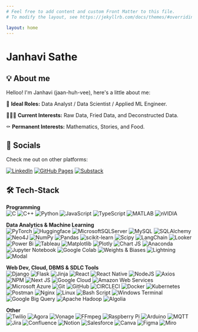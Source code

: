```yaml
---
# Feel free to add content and custom Front Matter to this file.
# To modify the layout, see https://jekyllrb.com/docs/themes/#overriding-theme-defaults

layout: home
---
```

# Janhavi Sathe
## 💡 About me
Helloo! I'm Janhavi (jaan-huh-vee), here's a little about me:

👶 **Ideal Roles:** Data Analyst / Data Scientist / Applied ML Engineer. 

👩🏻‍💻 **Current Interests:** Raw Data, Fried Data, and Deconstructed Data. 

⚰️ **Permanent Interests:** Mathematics, Stories, and Food.

## 👋 Socials
Check me out on other platforms: 

[![LinkedIn](https://img.shields.io/badge/LinkedIn-%230077B5.svg?logo=linkedin&style=for-the-badge)](https://linkedin.com/in/janhavi-sathe/) [![GitHub Pages](https://img.shields.io/badge/GitHub%20Pages-222222.svg?style=for-the-badge&logo=GitHub-Pages&logoColor=white)](https://janhavi-sathe.github.io/posts) [![Substack](https://img.shields.io/badge/Substack-%23006f5c.svg?style=for-the-badge&logo=substack&logoColor=FF6719)](https://janhavisathe.substack.com/?r=22jqs4&utm_campaign=pub-share-checklist)

## 🛠️ Tech-Stack
**Programming**  
![C](https://img.shields.io/badge/c-%2300599C.svg?style=for-the-badge&logo=c&logoColor=white) ![C++](https://img.shields.io/badge/c++-%2300599C.svg?style=for-the-badge&logo=c%2B%2B&logoColor=white) ![Python](https://img.shields.io/badge/python-3670A0?style=for-the-badge&logo=python&logoColor=ffdd54) ![JavaScript](https://img.shields.io/badge/javascript-%23F7DF1E.svg?logo=javascript&style=for-the-badge&logoColor=white) ![TypeScript](https://img.shields.io/badge/typescript-%23007ACC.svg?style=for-the-badge&logo=typescript&logoColor=white) ![MATLAB](https://img.shields.io/badge/MATLAB-%23FF8800?style=for-the-badge&logo=MATLAB&logoColor=white) ![nVIDIA](https://img.shields.io/badge/cuda-000000.svg?style=for-the-badge&logo=nVIDIA&logoColor=green) 

**Data Analytics & Machine Learning**  
![PyTorch](https://img.shields.io/badge/PyTorch-%23EE4C2C.svg?style=for-the-badge&logo=PyTorch&logoColor=white) ![Huggingface](https://img.shields.io/badge/-HuggingFace-FDEE21?style=for-the-badge&logo=HuggingFace&logoColor=black) ![MicrosoftSQLServer](https://img.shields.io/badge/Microsoft%20SQL%20Server-CC2927?style=for-the-badge&logo=microsoft%20sql%20server&logoColor=white) ![MySQL](https://img.shields.io/badge/mysql-%234479A1?style=for-the-badge&logo=mysql&logoColor=white) ![SQLAlchemy](https://img.shields.io/badge/sqlalchemy-%23D71F00?style=for-the-badge&logo=sqlalchemy&logoColor=white) ![Neo4J](https://img.shields.io/badge/Neo4j-008CC1?style=for-the-badge&logo=neo4j&logoColor=white) ![NumPy](https://img.shields.io/badge/numpy-%23013243.svg?style=for-the-badge&logo=numpy&logoColor=white) ![Pandas](https://img.shields.io/badge/pandas-%23150458.svg?style=for-the-badge&logo=pandas&logoColor=white) ![scikit-learn](https://img.shields.io/badge/scikit--learn-%23F7931E.svg?style=for-the-badge&logo=scikit-learn&logoColor=white) ![Scipy](https://img.shields.io/badge/SciPy-%230C55A5.svg?style=for-the-badge&logo=scipy&logoColor=%white) ![LangChain](https://img.shields.io/badge/langchain-1C3C3C?style=for-the-badge&logo=langchain&logoColor=white) ![Looker](https://img.shields.io/badge/Looker-4285F4.svg?style=for-the-badge&logo=Looker&logoColor=white) ![Power Bi](https://img.shields.io/badge/power_bi-F2C811?style=for-the-badge&logo=powerbi&logoColor=black) ![Tableau](https://img.shields.io/badge/Tableau-E97627?style=for-the-badge&logo=Tableau&logoColor=white) ![Matplotlib](https://img.shields.io/badge/Matplotlib-%23ffffff.svg?style=for-the-badge&logo=Matplotlib&logoColor=black) ![Plotly](https://img.shields.io/badge/Plotly-%233F4F75.svg?style=for-the-badge&logo=plotly&logoColor=white) ![Chart JS](https://img.shields.io/badge/Chart%20js-FF6384?style=for-the-badge&logo=chartdotjs&logoColor=white) ![Anaconda](https://img.shields.io/badge/Anaconda-%2344A833.svg?style=for-the-badge&logo=anaconda&logoColor=white) ![Jupyter Notebook](https://img.shields.io/badge/jupyter-%23FA0F00.svg?style=for-the-badge&logo=jupyter&logoColor=white) ![Google Colab](https://img.shields.io/badge/Google%20Colab-%23F9A825.svg?style=for-the-badge&logo=googlecolab&logoColor=white) ![Weights & Biases](https://img.shields.io/badge/Weights_&_Biases-FFBE00?style=for-the-badge&logo=WeightsAndBiases&logoColor=white) ![Lightning](https://img.shields.io/badge/Lightning-792DE4?style=for-the-badge&logo=lightning&logoColor=white) ![Modal](https://img.shields.io/badge/Modal-7FEE64.svg?style=for-the-badge&logo=Modal&logoColor=black)

**Web Dev, Cloud, DBMS & SDLC Tools**  
![Django](https://img.shields.io/badge/django-%23092E20.svg?style=for-the-badge&logo=django&logoColor=white) ![Flask](https://img.shields.io/badge/flask-%23000.svg?style=for-the-badge&logo=flask&logoColor=white) ![Jinja](https://img.shields.io/badge/jinja-white.svg?style=for-the-badge&logo=jinja&logoColor=black) ![React](https://img.shields.io/badge/react-%2361DAFB?style=for-the-badge&logo=react&logoColor=white) ![React Native](https://img.shields.io/badge/react_native-%2320232a.svg?style=for-the-badge&logo=react&logoColor=%2361DAFB) ![NodeJS](https://img.shields.io/badge/nodedotjs-%235FA04E?style=for-the-badge&logo=nodedotjs&logoColor=white) ![Axios](https://img.shields.io/badge/axios-671ddf?&style=for-the-badge&logo=axios&logoColor=white) ![NPM](https://img.shields.io/badge/NPM-%23CB3837.svg?style=for-the-badge&logo=npm&logoColor=white) ![Next JS](https://img.shields.io/badge/Next-black?style=for-the-badge&logo=next.js&logoColor=white) ![Google Cloud](https://img.shields.io/badge/GoogleCloud-%234285F4.svg?style=for-the-badge&logo=google-cloud&logoColor=white) ![Amazon Web Services](https://img.shields.io/badge/Amazon%20Web%20Services-232F3E.svg?style=for-the-badge&logo=Amazon-Web-Services&logoColor=white) ![Microsoft Azure](https://img.shields.io/badge/microsoft%20azure-0089D6?style=for-the-badge&logo=microsoft-azure&logoColor=white) ![Git](https://img.shields.io/badge/git-%23F05033.svg?style=for-the-badge&logo=git&logoColor=white) ![GitHub](https://img.shields.io/badge/github-%23121011.svg?style=for-the-badge&logo=github&logoColor=white) ![CIRCLECI](https://img.shields.io/badge/CIRCLECI-02303A.svg?style=for-the-badge&logo=CIRCLECI&logoColor=white&color=%23343434) ![Docker](https://img.shields.io/badge/docker-%230db7ed.svg?style=for-the-badge&logo=docker&logoColor=white) ![Kubernetes](https://img.shields.io/badge/kubernetes-%23326ce5.svg?style=for-the-badge&logo=kubernetes&logoColor=white) ![Postman](https://img.shields.io/badge/Postman-FF6C37?style=for-the-badge&logo=postman&logoColor=white) ![Nginx](https://img.shields.io/badge/nginx-%23009639.svg?style=for-the-badge&logo=nginx&logoColor=white) ![Linux](https://img.shields.io/badge/linux-%23FCC624.svg?style=for-the-badge&logo=linux&logoColor=white) ![Bash Script](https://img.shields.io/badge/bash_script-%23121011.svg?style=for-the-badge&logo=gnu-bash&logoColor=white) ![Windows Terminal](https://img.shields.io/badge/Windows%20Terminal-%234D4D4D.svg?style=for-the-badge&logo=windows-terminal&logoColor=white) ![Google Big Query](https://img.shields.io/badge/Google%20BigQuery-669DF6.svg?style=for-the-badge&logo=Google-BigQuery&logoColor=white) ![Apache Hadoop](https://img.shields.io/badge/Apache%20Hadoop-66CCFF?style=for-the-badge&logo=apachehadoop&logoColor=black) ![Algolia](https://img.shields.io/badge/Algolia-003DFF.svg?style=for-the-badge&logo=Algolia&logoColor=white)

**Other**  
![Twilio](https://img.shields.io/badge/Twilio-F22F46?style=for-the-badge&logo=Twilio&logoColor=white) ![Agora](https://img.shields.io/badge/Agora-099DFD.svg?style=for-the-badge&logo=Agora&logoColor=white) ![Vonage](https://img.shields.io/badge/Vonage-000000.svg?style=for-the-badge&logo=Vonage&logoColor=white) ![FFmpeg](https://shields.io/badge/FFmpeg-%23171717.svg?logo=ffmpeg&style=for-the-badge&labelColor=171717&logoColor=5cb85c) ![Raspberry Pi](https://img.shields.io/badge/-RaspberryPi-C51A4A?style=for-the-badge&logo=Raspberry-Pi) ![Arduino](https://img.shields.io/badge/Arduino-00979D?style=for-the-badge&logo=Arduino&logoColor=white) ![MQTT](https://img.shields.io/badge/mqtt-%23660066?style=for-the-badge&logo=mqtt&logoColor=white) ![Jira](https://img.shields.io/badge/jira-%230A0FFF.svg?style=for-the-badge&logo=jira&logoColor=white) ![Confluence](https://img.shields.io/badge/confluence-%23172BF4.svg?style=for-the-badge&logo=confluence&logoColor=white) ![Notion](https://img.shields.io/badge/Notion-%23000000.svg?style=for-the-badge&logo=notion&logoColor=white) ![Salesforce](https://img.shields.io/badge/Salesforce-00A1E0.svg?style=for-the-badge&logo=Salesforce&logoColor=white) ![Canva](https://img.shields.io/badge/Canva-00C4CC.svg?style=for-the-badge&logo=Canva&logoColor=white) ![Figma](https://img.shields.io/badge/Figma-F24E1E.svg?style=for-the-badge&logo=Figma&logoColor=white) ![Miro](https://img.shields.io/badge/Miro-050038.svg?style=for-the-badge&logo=Miro&logoColor=white) 
